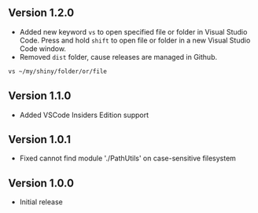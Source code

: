 ## Version 1.2.0

* Added new keyword `vs` to open specified file or folder in Visual Studio Code. Press and hold `shift` to open file or folder in a new Visual Studio Code window.
* Removed `dist` folder, cause releases are managed in Github.

```bash
vs ~/my/shiny/folder/or/file
```

## Version 1.1.0

* Added VSCode Insiders Edition support

## Version 1.0.1

* Fixed cannot find module './PathUtils' on case-sensitive filesystem

## Version 1.0.0

* Initial release
